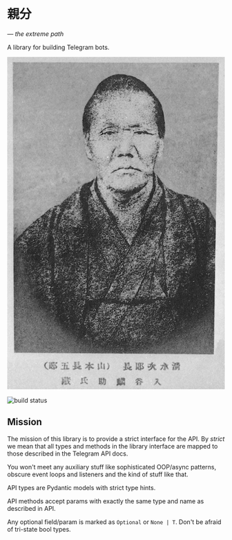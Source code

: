 # 親分

_— the extreme path_

A library for building Telegram bots.

![shimizu no jirocho](https://github.com/tgrx/oyabun/raw/main/docs/img/shimizu_no_jirocho.jpg)

![build status](https://github.com/tgrx/oyabun/actions/workflows/development.yaml/badge.svg?branch=main)

## Mission

The mission of this library is to provide a strict interface for the API.
By *strict* we mean that all types and methods in the library interface
are mapped to those described in the Telegram API docs.

You won't meet any auxiliary stuff like sophisticated OOP/async patterns,
obscure event loops and listeners and the kind of stuff like that.

API types are Pydantic models with strict type hints.

API methods accept params with exactly the same type and name as described in API.

Any optional field/param is marked as `Optional` or `None | T`. Don't be afraid of tri-state bool types.
